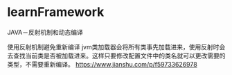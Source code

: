 # learnFramework

JAVA－反射机制和动态编译

使用反射机制避免重新编译
jvm类加载器会将所有类事先加载进来，使用反射时会去查找当前类是否被加载进来。这样只要修改配置文件中的类名就可以更改需要的类型，不需要重新编译。
https://www.jianshu.com/p/f59733626978
